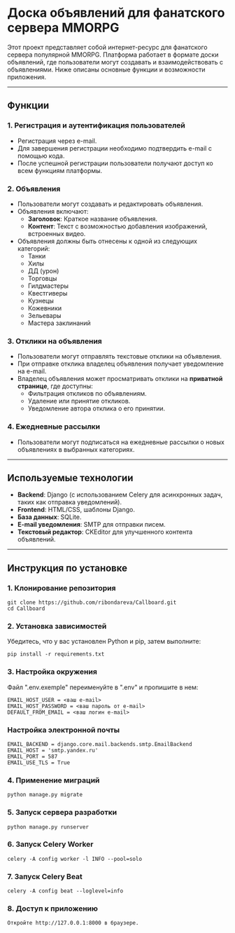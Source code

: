 # Доска объявлений для фанатского сервера MMORPG

Этот проект представляет собой интернет-ресурс для фанатского сервера популярной MMORPG. Платформа работает в формате доски объявлений, 
где пользователи могут создавать и взаимодействовать с объявлениями. Ниже описаны основные функции и возможности приложения.

---

## Функции

### 1. **Регистрация и аутентификация пользователей**
- Регистрация через e-mail.
- Для завершения регистрации необходимо подтвердить e-mail с помощью кода.
- После успешной регистрации пользователи получают доступ ко всем функциям платформы.

### 2. **Объявления**
- Пользователи могут создавать и редактировать объявления.
- Объявления включают:
  - **Заголовок**: Краткое название объявления.
  - **Контент**: Текст с возможностью добавления изображений, встроенных видео.
- Объявления должны быть отнесены к одной из следующих категорий:
  - Танки
  - Хилы
  - ДД (урон)
  - Торговцы
  - Гилдмастеры
  - Квестгиверы
  - Кузнецы
  - Кожевники
  - Зельевары
  - Мастера заклинаний

### 3. **Отклики на объявления**
- Пользователи могут отправлять текстовые отклики на объявления.
- При отправке отклика владелец объявления получает уведомление на e-mail.
- Владелец объявления может просматривать отклики на **приватной странице**, где доступны:
  - Фильтрация откликов по объявлениям.
  - Удаление или принятие откликов.
  - Уведомление автора отклика о его принятии.

### 4. **Ежедневные рассылки**
- Пользователи могут подписаться на ежедневные рассылки о новых объявлениях в выбранных категориях.

---

## Используемые технологии
- **Backend**: Django (с использованием Celery для асинхронных задач, таких как отправка уведомлений).
- **Frontend**: HTML/CSS, шаблоны Django.
- **База данных**: SQLite.
- **E-mail уведомления**: SMTP для отправки писем.
- **Текстовый редактор**: CKEditor для улучшенного контента объявлений.

---

## Инструкция по установке

### 1. Клонирование репозитория
```
git clone https://github.com/ribondareva/Callboard.git
cd Callboard
```

### 2. Установка зависимостей
Убедитесь, что у вас установлен Python и pip, затем выполните:
```
pip install -r requirements.txt
```

### 3. Настройка окружения

Файл ".env.exemple" переименуйте в ".env" и пропишите в нем:
```
EMAIL_HOST_USER = <ваш e-mail>
EMAIL_HOST_PASSWORD = <ваш пароль от e-mail>
DEFAULT_FROM_EMAIL = <ваш логин e-mail>
```

### Настройка электронной почты
```
EMAIL_BACKEND = django.core.mail.backends.smtp.EmailBackend
EMAIL_HOST = 'smtp.yandex.ru'
EMAIL_PORT = 587
EMAIL_USE_TLS = True

```

### 4. Применение миграций
```
python manage.py migrate
```

### 5. Запуск сервера разработки
```
python manage.py runserver
```

### 6. Запуск Celery Worker
```
celery -A config worker -l INFO --pool=solo
```

### 7. Запуск Celery Beat
```
celery -A config beat --loglevel=info
```

### 8. Доступ к приложению
```
Откройте http://127.0.0.1:8000 в браузере.
```
